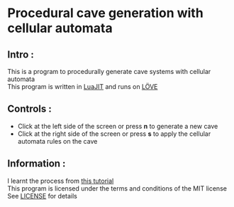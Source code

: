 # Procedural cave generation with cellular automata

## Intro :
This is a program to procedurally generate cave systems with cellular automata<br/>
This program is written in [LuaJIT](https://luajit.org/luajit.html) and runs on [LÖVE](https://love2d.org)<br/>

## Controls :
* Click at the left side of the screen or press **n** to generate a new cave
* Click at the right side of the screen or press **s** to apply the cellular automata rules on the cave

## Information :
I learnt the process from [this tutorial](https://gamedevelopment.tutsplus.com/tutorials/generate-random-cave-levels-using-cellular-automata--gamedev-9664)<br/>
This program is licensed under the terms and conditions of the MIT license<br/>
See [LICENSE](LICENSE) for details
